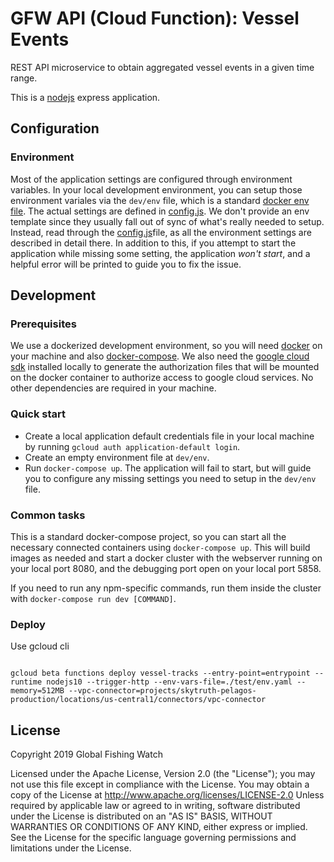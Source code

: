 # GFW API (Cloud Function): Vessel Events

REST API microservice to obtain aggregated vessel events in a given time range.

This is a [nodejs](https://nodejs.org/en/) express application.

## Configuration

### Environment

Most of the application settings are configured through environment variables.  In your local development environment, you can setup those environment variales via the `dev/env` file, which is a standard [docker env file](https://docs.docker.com/compose/env-file/). The actual settings are defined in [config.js](../src/config.js). We don't provide an env template since they usually fall out of sync of what's really needed to setup. Instead, read through the [config.js](../src/config.js)file, as all the environment settings are described in detail there. In addition to this, if you attempt to start the application while missing some setting, the application *won't start*, and a helpful error will be printed to guide you to fix the issue.

## Development

### Prerequisites

We use a dockerized development environment, so you will need [docker](https://www.docker.com/) on your machine and also [docker-compose](https://docs.docker.com/compose/install/). We also need the [google cloud sdk](https://cloud.google.com/sdk/) installed locally to generate the authorization files that will be mounted on the docker container to authorize access to google cloud services. No other dependencies are required in your machine.

### Quick start

* Create a local application default credentials file in your local machine by running `gcloud auth application-default login`.
* Create an empty environment file at `dev/env`.
* Run `docker-compose up`. The application will fail to start, but will guide you to configure any missing settings you need to setup in the `dev/env` file.

### Common tasks

This is a standard docker-compose project, so you can start all the necessary connected containers using `docker-compose up`. This will build images as needed and start a docker cluster with the webserver running on your local port 8080, and the debugging port open on your local port 5858.

If you need to run any npm-specific commands, run them inside the cluster with `docker-compose run dev [COMMAND]`.

### Deploy

Use gcloud cli

```

gcloud beta functions deploy vessel-tracks --entry-point=entrypoint --runtime nodejs10 --trigger-http --env-vars-file=./test/env.yaml --memory=512MB --vpc-connector=projects/skytruth-pelagos-production/locations/us-central1/connectors/vpc-connector

```

## License

Copyright 2019 Global Fishing Watch

Licensed under the Apache License, Version 2.0 (the "License"); you may not use this file except in compliance with the License. You may obtain a copy of the License at http://www.apache.org/licenses/LICENSE-2.0 Unless required by applicable law or agreed to in writing, software distributed under the License is distributed on an "AS IS" BASIS, WITHOUT WARRANTIES OR CONDITIONS OF ANY KIND, either express or implied. See the License for the specific language governing permissions and limitations under the License.

